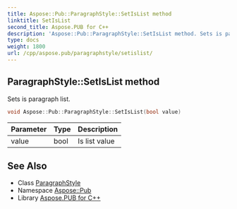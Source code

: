 ```yaml
---
title: Aspose::Pub::ParagraphStyle::SetIsList method
linktitle: SetIsList
second_title: Aspose.PUB for C++
description: 'Aspose::Pub::ParagraphStyle::SetIsList method. Sets is paragraph list in C++.'
type: docs
weight: 1800
url: /cpp/aspose.pub/paragraphstyle/setislist/
---
```

## ParagraphStyle::SetIsList method


Sets is paragraph list.

```cpp
void Aspose::Pub::ParagraphStyle::SetIsList(bool value)
```


| Parameter | Type | Description |
| --- | --- | --- |
| value | bool | Is list value |

## See Also

* Class [ParagraphStyle](../)
* Namespace [Aspose::Pub](../../)
* Library [Aspose.PUB for C++](../../../)
